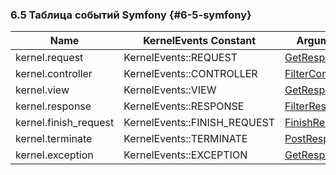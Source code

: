 ### 6.5 Таблица событий Symfony {#6-5-symfony}

| **Name** | **KernelEvents Constant** | **Argument passed to the listener** |
| --- | --- | --- |
| kernel.request | KernelEvents::REQUEST | [GetResponseEvent](http://api.symfony.com/3.0/Symfony/Component/HttpKernel/Event/GetResponseEvent.html) |
| kernel.controller | KernelEvents::CONTROLLER | [FilterControllerEvent](http://api.symfony.com/3.0/Symfony/Component/HttpKernel/Event/FilterControllerEvent.html) |
| kernel.view | KernelEvents::VIEW | [GetResponseForControllerResultEvent](http://api.symfony.com/3.0/Symfony/Component/HttpKernel/Event/GetResponseForControllerResultEvent.html)|
| kernel.response | KernelEvents::RESPONSE | [FilterResponseEvent](http://api.symfony.com/3.0/Symfony/Component/HttpKernel/Event/FilterResponseEvent.html) |
| kernel.finish_request | KernelEvents::FINISH_REQUEST | [FinishRequestEvent](http://api.symfony.com/3.0/Symfony/Component/HttpKernel/Event/FinishRequestEvent.html) |
| kernel.terminate | KernelEvents::TERMINATE | [PostResponseEvent](http://api.symfony.com/3.0/Symfony/Component/HttpKernel/Event/PostResponseEvent.html) |
| kernel.exception | KernelEvents::EXCEPTION | [GetResponseForExceptionEvent](http://api.symfony.com/3.0/Symfony/Component/HttpKernel/Event/GetResponseForExceptionEvent.html) |